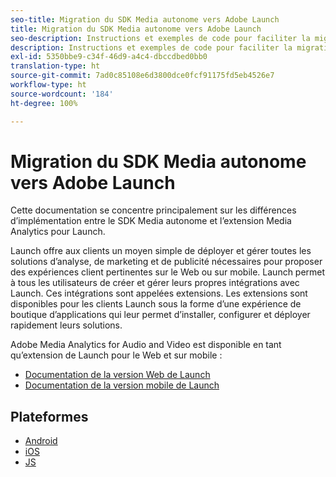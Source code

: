 ```yaml
---
seo-title: Migration du SDK Media autonome vers Adobe Launch
title: Migration du SDK Media autonome vers Adobe Launch
seo-description: Instructions et exemples de code pour faciliter la migration du SDK Media vers Launch.
description: Instructions et exemples de code pour faciliter la migration du SDK Media vers Launch.
exl-id: 5350bbe9-c34f-46d9-a4c4-dbccdbed0bb0
translation-type: ht
source-git-commit: 7ad0c85108e6d3800dce0fcf91175fd5eb4526e7
workflow-type: ht
source-wordcount: '184'
ht-degree: 100%

---
```


# Migration du SDK Media autonome vers Adobe Launch

Cette documentation se concentre principalement sur les différences d’implémentation
entre le SDK Media autonome et l’extension Media Analytics pour Launch.

Launch offre aux clients un moyen simple de déployer et gérer toutes les solutions d’analyse,
de marketing et de publicité nécessaires pour proposer des expériences client
pertinentes sur le Web ou sur mobile. Launch permet à tous les utilisateurs de créer et gérer leurs propres intégrations avec Launch. Ces intégrations sont appelées extensions.
Les extensions sont disponibles pour les clients Launch sous la forme d’une expérience de boutique d’applications qui leur
permet d’installer, configurer et déployer rapidement leurs solutions.

Adobe Media Analytics for Audio and Video est disponible en tant qu’extension de Launch pour le Web et sur mobile :

* [Documentation de la version Web de Launch](https://docs.adobe.com/content/help/fr-FR/launch/using/extensions-ref/adobe-extension/media-analytics-extension/overview.html)
* [Documentation de la version mobile de Launch](https://aep-sdks.gitbook.io/docs/using-mobile-extensions/adobe-media-analytics)

## Plateformes

* [Android](/help/sdk-implement/sdk-to-launch/sdk-to-launch-migration-platforms/sdk-to-launch-migration-android.md)
* [iOS](/help/sdk-implement/sdk-to-launch/sdk-to-launch-migration-platforms/sdk-to-launch-migration-ios.md)
* [JS](/help/sdk-implement/sdk-to-launch/sdk-to-launch-migration-platforms/sdk-to-launch-migration-js.md)
